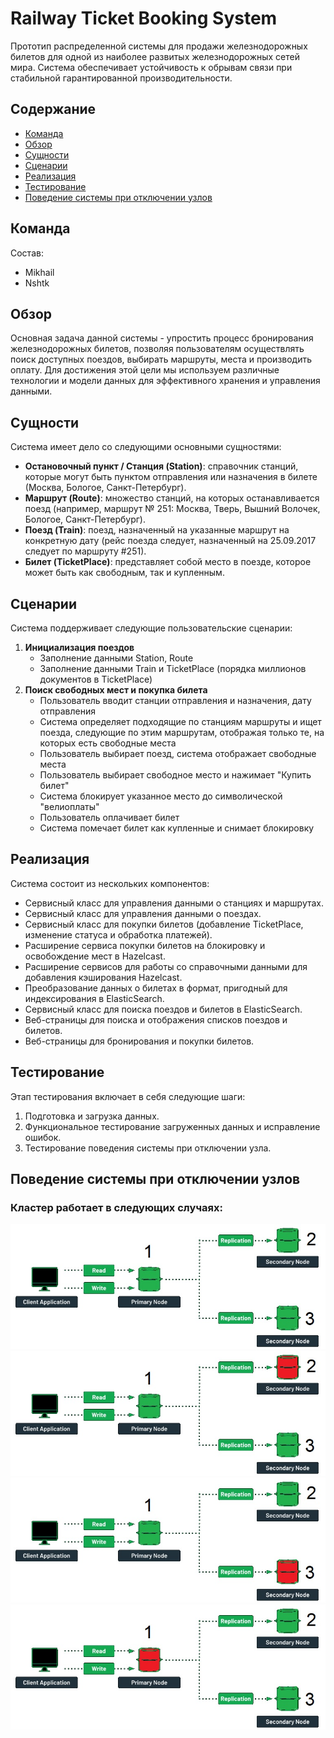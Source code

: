 # Railway Ticket Booking System

Прототип распределенной системы для продажи железнодорожных билетов для одной из наиболее развитых железнодорожных сетей мира. Система обеспечивает устойчивость к обрывам связи при стабильной гарантированной производительности.

## Содержание

- [Команда](#команда)
- [Обзор](#обзор)
- [Сущности](#сущности)
- [Сценарии](#сценарии)
- [Реализация](#реализация)
- [Тестирование](#тестирование)
- [Поведение системы при отключении узлов](#поведение-системы-при-отключении-узлов)

## Команда

Состав:
- Mikhail
- Nshtk

## Обзор

Основная задача данной системы - упростить процесс бронирования железнодорожных билетов, позволяя пользователям осуществлять поиск доступных поездов, выбирать маршруты, места и производить оплату. Для достижения этой цели мы используем различные технологии и модели данных для эффективного хранения и управления данными.

## Сущности

Система имеет дело со следующими основными сущностями:

- **Остановочный пункт / Станция (Station)**: справочник станций, которые могут быть пунктом отправления или назначения в билете (Москва, Бологое, Санкт-Петербург).
- **Маршрут (Route)**: множество станций, на которых останавливается поезд (например, маршрут № 251: Москва, Тверь, Вышний Волочек, Бологое, Санкт-Петербург).
- **Поезд (Train)**: поезд, назначенный на указанные маршрут на конкретную дату (рейс поезда следует, назначенный на 25.09.2017  следует по маршруту #251).
- **Билет (TicketPlace)**: представляет собой место в поезде, которое может быть как свободным, так и купленным.

## Сценарии

Система поддерживает следующие пользовательские сценарии:

1. **Инициализация поездов**
    - Заполнение данными Station, Route
    - Заполнение данными Train и TicketPlace (порядка миллионов документов в TicketPlace)
2. **Поиск свободных мест и покупка билета**
    - Пользователь вводит станции отправления и назначения, дату отправления
    - Система определяет подходящие по станциям маршруты и ищет поезда, следующие по этим маршрутам, отображая только те, на которых есть свободные места
    - Пользователь выбирает поезд, система отображает свободные места
    - Пользователь выбирает свободное место и нажимает "Купить билет"
    - Система блокирует указанное место до символической "велиоплаты"
    - Пользователь оплачивает билет
    - Система помечает билет как купленные и снимает блокировку

## Реализация

Система состоит из нескольких компонентов:

- Сервисный класс для управления данными о станциях и маршрутах.
- Сервисный класс для управления данными о поездах.
- Сервисный класс для покупки билетов (добавление TicketPlace, изменение статуса и обработка платежей).
- Расширение сервиса покупки билетов на блокировку и освобождение мест в Hazelcast.
- Расширение сервисов для работы со справочными данными для добавления кэширования Hazelcast.
- Преобразование данных о билетах в формат, пригодный для индексирования в ElasticSearch.
- Сервисный класс для поиска поездов и билетов в ElasticSearch.
- Веб-страницы для поиска и отображения списков поездов и билетов.
- Веб-страницы для бронирования и покупки билетов.

## Тестирование

Этап тестирования включает в себя следующие шаги:

1. Подготовка и загрузка данных.
2. Функциональное тестирование загруженных данных и исправление ошибок.
3. Тестирование поведения системы при отключении узла.

## Поведение системы при отключении узлов
### Кластер работает в следующих случаях:
![image description](db_data/diagrams/1.jpg)
![image description](db_data/diagrams/2.jpg)
![image description](db_data/diagrams/3.jpg)
![image description](db_data/diagrams/4.jpg)
